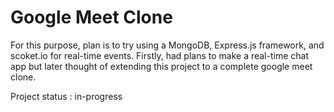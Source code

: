 # Google Meet Clone 

For this purpose, plan is to try using a MongoDB, Express.js framework, and scoket.io for real-time events. Firstly, had plans to make 
a real-time chat app but later thought of extending this project to a complete google meet clone.

Project status : in-progress

